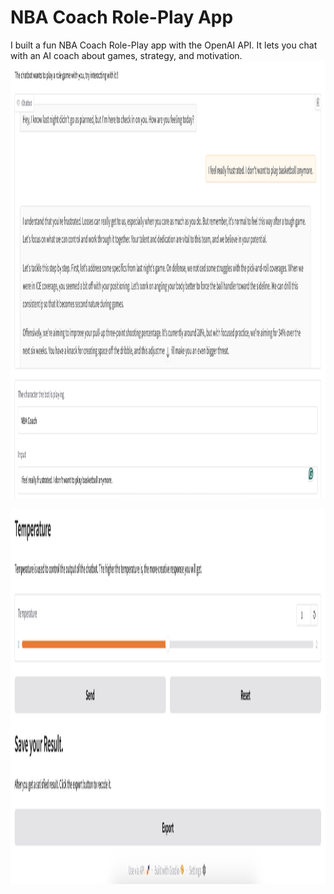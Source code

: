 # NBA Coach Role-Play App
I built a fun NBA Coach Role-Play app with the OpenAI API. It lets you chat with an AI coach about games, strategy, and motivation.
<img src="./Screenshot 1.png" alt="Image Description" width="1000" height="700"/>

<img src="./Screenshot 2.png" alt="Image Description" width="1000" height="600"/>

